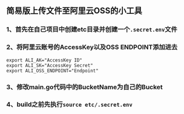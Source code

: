 ## 简易版上传文件至阿里云OSS的小工具
### 1、首先在自己项目中创建etc目录并创建一个`.secret.env`文件
### 2、将阿里云账号的AccessKey以及OSS ENDPOINT添加进去
```
export ALI_AK="AccessKey ID"
export ALI_SK="AccessKey Secret"
export ALI_OSS_ENDPOINT="Endpoint"
```
### 3、修改main.go代码中的BucketName为自己的Bucket
### 4、build之前先执行`source etc/.secret.env`
